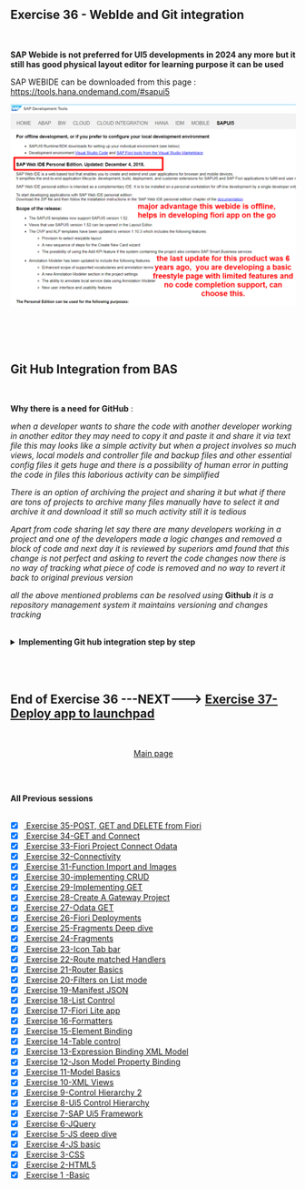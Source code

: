## Exercise 36 - WebIde and Git integration

</br>

**SAP Webide is not preferred for UI5 developments in 2024 any more but it still has good physical layout editor for learning purpose it can be used**


SAP WEBIDE can be downloaded from this page : https://tools.hana.ondemand.com/#sapui5


<img src="./files/ui5e36-1.png"></br></br>


</br></br>

## Git Hub Integration from BAS

</br>

**Why there is a need for GitHub** : 

*when a developer wants to share the code with another developer working in another editor they may need to copy it and paste it and share it via text file this may looks like a simple activity but when a project involves so much views, local models and controller file and backup files and other essential config files it gets huge and there is a possibility of human error in putting the code in files this laborious activity can be simplified* 

*There is an option of archiving the project and sharing it but what if there are tons of projects to archive many files manually have to select it and archive it and download it still so much activity still it is tedious*

*Apart from code sharing let say there are many developers working in a project and one of the developers made a logic changes and removed a block of code and next day it is reviewed by superiors amd found that this change is not perfect and asking to revert the code changes now there is no way of tracking what piece of code is removed and no way to revert it back to original previous version* 

*all the above mentioned problems can be resolved using* **Github** *it is a repository management system it maintains versioning and changes tracking*

</br>

<details>
<summary> <b> Implementing Git hub integration step by step </b> </summary>
</br>
</br>


<img src="./files/ui5e36-2.png"></br></br>
<img src="./files/ui5e36-3.png"></br></br>
<img src="./files/ui5e36-4.png"></br></br>
<img src="./files/ui5e36-5.png"></br></br>
<img src="./files/ui5e36-6.png"></br></br>
<img src="./files/ui5e36-7.png"></br></br>
<img src="./files/ui5e36-8.png"></br></br>
<img src="./files/ui5e36-9.png"></br></br>
<img src="./files/ui5e36-10.png"></br></br>
<img src="./files/ui5e36-11.png"></br></br>
<img src="./files/ui5e36-12.png"></br></br>
<img src="./files/ui5e36-13.png"></br></br>
<img src="./files/ui5e36-14.png"></br></br>
<img src="./files/ui5e36-15.png"></br></br>
<img src="./files/ui5e36-16.png"></br></br>
<img src="./files/ui5e36-17.png"></br></br>
<img src="./files/ui5e36-18.png"></br></br>
<img src="./files/ui5e36-19.png"></br></br>
<img src="./files/ui5e36-20.png"></br></br>
<img src="./files/ui5e36-21.png"></br></br>
<img src="./files/ui5e36-22.png"></br></br>
<img src="./files/ui5e36-23.png"></br></br>
<img src="./files/ui5e36-24.png"></br></br>
<img src="./files/ui5e36-25.png"></br></br>
<img src="./files/ui5e36-26.png"></br></br>
<img src="./files/ui5e36-27.png"></br></br>
<img src="./files/ui5e36-28.png"></br></br>
<img src="./files/ui5e36-29.png"></br></br>
<img src="./files/ui5e36-30.png"></br></br>
<img src="./files/ui5e36-31.png"></br></br>
<img src="./files/ui5e36-32.png"></br></br>
<img src="./files/ui5e36-33.png"></br></br>
<img src="./files/ui5e36-34.png"></br></br>
<img src="./files/ui5e36-35.png"></br></br>
<img src="./files/ui5e36-36.png"></br></br>
<img src="./files/ui5e36-37.png"></br></br>
<img src="./files/ui5e36-38.png"></br></br>
<img src="./files/ui5e36-39.png"></br></br>
<img src="./files/ui5e36-40.png"></br></br>
<img src="./files/ui5e36-41.png"></br></br>
<img src="./files/ui5e36-42.png"></br></br>
<img src="./files/ui5e36-43.png"></br></br>
<img src="./files/ui5e36-44.png"></br></br>
<img src="./files/ui5e36-45.png"></br></br>
<img src="./files/ui5e36-46.png"></br></br>
<img src="./files/ui5e36-47.png"></br></br>
<img src="./files/ui5e36-48.png"></br></br>
<img src="./files/ui5e36-49.png"></br></br>
<img src="./files/ui5e36-50.png"></br></br>
<img src="./files/ui5e36-51.png"></br></br>
<img src="./files/ui5e36-52.png"></br></br>
<img src="./files/ui5e36-53.png"></br></br>
<img src="./files/ui5e36-54.png"></br></br>
<img src="./files/ui5e36-55.png"></br></br>
<img src="./files/ui5e36-56.png"></br></br>
<img src="./files/ui5e36-57.png"></br></br>
<img src="./files/ui5e36-58.png"></br></br>
<img src="./files/ui5e36-59.png"></br></br>
<img src="./files/ui5e36-60.png"></br></br>
<img src="./files/ui5e36-61.png"></br></br>
<img src="./files/ui5e36-62.png"></br></br>
<img src="./files/ui5e36-63.png"></br></br>
<img src="./files/ui5e36-64.png"></br></br>
<img src="./files/ui5e36-65.png"></br></br>
<img src="./files/ui5e36-66.png"></br></br>
<img src="./files/ui5e36-67.png"></br></br>
<img src="./files/ui5e36-68.png"></br></br>
<img src="./files/ui5e36-69.png"></br></br>
<img src="./files/ui5e36-70.png"></br></br>
<img src="./files/ui5e36-71.png"></br></br>
<img src="./files/ui5e36-72.png"></br></br>
<img src="./files/ui5e36-73.png"></br></br>
<img src="./files/ui5e36-74.png"></br></br>
<img src="./files/ui5e36-75.png"></br></br>
<img src="./files/ui5e36-76.png"></br></br>
<img src="./files/ui5e36-77.png"></br></br>
<img src="./files/ui5e36-78.png"></br></br>
<img src="./files/ui5e36-79.png"></br></br>
<img src="./files/ui5e36-80.png"></br></br>
<img src="./files/ui5e36-81.png"></br></br>
<img src="./files/ui5e36-82.png"></br></br>
<img src="./files/ui5e36-83.png"></br></br>
<img src="./files/ui5e36-84.png"></br></br>
<img src="./files/ui5e36-85.png"></br></br>
<img src="./files/ui5e36-86.png"></br></br>
<img src="./files/ui5e36-87.png"></br></br>
<img src="./files/ui5e36-88.png"></br></br>
<img src="./files/ui5e36-89.png"></br></br>
<img src="./files/ui5e36-90.png"></br></br>
<img src="./files/ui5e36-91.png"></br></br>
<img src="./files/ui5e36-92.png"></br></br>
<img src="./files/ui5e36-93.png"></br></br>
<img src="./files/ui5e36-94.png"></br></br>
<img src="./files/ui5e36-95.png"></br></br>
<img src="./files/ui5e36-96.png"></br></br>
<img src="./files/ui5e36-97.png"></br></br>
<img src="./files/ui5e36-98.png"></br></br>
<img src="./files/ui5e36-99.png"></br></br>
<img src="./files/ui5e36-100.png"></br></br>



</br>
</br>
</details>


</br>
</br></br>





## End of Exercise 36 ---NEXT---> <a href="https://github.com/Octavius-Dante/Arthelais/tree/main/ex_37"> Exercise 37-Deploy app to launchpad </a>
</br>
<p align="center"> <a href="https://github.com/Octavius-Dante/Arthelais/tree/main"> Main page </a> </p>

</br></br>

**All Previous sessions**
</br></br>

<!-- - [x] <a href="https://github.com/Octavius-Dante/Arthelais/tree/main/ex_37"> Exercise 37-Deploy app to launchpad</a> -->
<!-- - [x] <a href="https://github.com/Octavius-Dante/Arthelais/tree/main/ex_36"> Exercise 36-WebIde and Git integration</a> -->
- [x] <a href="https://github.com/Octavius-Dante/Arthelais/tree/main/ex_35"> Exercise 35-POST, GET and DELETE from Fiori</a>
- [x] <a href="https://github.com/Octavius-Dante/Arthelais/tree/main/ex_34"> Exercise 34-GET and Connect</a>
- [x] <a href="https://github.com/Octavius-Dante/Arthelais/tree/main/ex_33"> Exercise 33-Fiori Project Connect Odata</a>
- [x] <a href="https://github.com/Octavius-Dante/Arthelais/tree/main/ex_32"> Exercise 32-Connectivity</a>
- [x] <a href="https://github.com/Octavius-Dante/Arthelais/tree/main/ex_31"> Exercise 31-Function Import and Images</a>
- [x] <a href="https://github.com/Octavius-Dante/Arthelais/tree/main/ex_30"> Exercise 30-implementing CRUD</a>
- [x] <a href="https://github.com/Octavius-Dante/Arthelais/tree/main/ex_29"> Exercise 29-Implementing GET</a>
- [x] <a href="https://github.com/Octavius-Dante/Arthelais/tree/main/ex_28"> Exercise 28-Create A Gateway Project</a>
- [x] <a href="https://github.com/Octavius-Dante/Arthelais/tree/main/ex_27"> Exercise 27-Odata GET</a>
- [x] <a href="https://github.com/Octavius-Dante/Arthelais/tree/main/ex_26"> Exercise 26-Fiori Deployments</a>
- [x] <a href="https://github.com/Octavius-Dante/Arthelais/tree/main/ex_25"> Exercise 25-Fragments Deep dive</a>
- [x] <a href="https://github.com/Octavius-Dante/Arthelais/tree/main/ex_24"> Exercise 24-Fragments</a>
- [x] <a href="https://github.com/Octavius-Dante/Arthelais/tree/main/ex_23"> Exercise 23-Icon Tab bar</a>
- [x] <a href="https://github.com/Octavius-Dante/Arthelais/tree/main/ex_22"> Exercise 22-Route matched Handlers</a>
- [x] <a href="https://github.com/Octavius-Dante/Arthelais/tree/main/ex_21"> Exercise 21-Router Basics</a>
- [x] <a href="https://github.com/Octavius-Dante/Arthelais/tree/main/ex_20"> Exercise 20-Filters on List mode</a>
- [x] <a href="https://github.com/Octavius-Dante/Arthelais/tree/main/ex_19"> Exercise 19-Manifest JSON</a>
- [x] <a href="https://github.com/Octavius-Dante/Arthelais/tree/main/ex_18"> Exercise 18-List Control</a>
- [x] <a href="https://github.com/Octavius-Dante/Arthelais/tree/main/ex_17"> Exercise 17-Fiori Lite app</a>
- [x] <a href="https://github.com/Octavius-Dante/Arthelais/tree/main/ex_16"> Exercise 16-Formatters </a>
- [x] <a href="https://github.com/Octavius-Dante/Arthelais/tree/main/ex_15"> Exercise 15-Element Binding</a>
- [x] <a href="https://github.com/Octavius-Dante/Arthelais/tree/main/ex_14"> Exercise 14-Table control</a>
- [x] <a href="https://github.com/Octavius-Dante/Arthelais/tree/main/ex_13"> Exercise 13-Expression Binding XML Model</a>
- [x] <a href="https://github.com/Octavius-Dante/Arthelais/tree/main/ex_12"> Exercise 12-Json Model Property Binding</a>
- [x] <a href="https://github.com/Octavius-Dante/Arthelais/tree/main/ex_11"> Exercise 11-Model Basics </a>
- [x] <a href="https://github.com/Octavius-Dante/Arthelais/tree/main/ex_10"> Exercise 10-XML Views </a>
- [x] <a href="https://github.com/Octavius-Dante/Arthelais/tree/main/ex_9"> Exercise 9-Control Hierarchy 2</a>
- [x] <a href="https://github.com/Octavius-Dante/Arthelais/tree/main/ex_8"> Exercise 8-Ui5 Control Hierarchy </a>
- [x] <a href="https://github.com/Octavius-Dante/Arthelais/tree/main/ex_7"> Exercise 7-SAP Ui5 Framework </a>
- [x] <a href="https://github.com/Octavius-Dante/Arthelais/tree/main/ex_6"> Exercise 6-JQuery </a>
- [x] <a href="https://github.com/Octavius-Dante/Arthelais/tree/main/ex_5"> Exercise 5-JS deep dive </a>
- [x] <a href="https://github.com/Octavius-Dante/Arthelais/tree/main/ex_4"> Exercise 4-JS basic </a>
- [x] <a href="https://github.com/Octavius-Dante/Arthelais/tree/main/ex_3"> Exercise 3-CSS </a>
- [x] <a href="https://github.com/Octavius-Dante/Arthelais/tree/main/ex_2"> Exercise 2-HTML5</a>
- [x] <a href="https://github.com/Octavius-Dante/Arthelais/tree/main/ex_1"> Exercise 1 -Basic </a>

<!--

<details>
<summary> <b> ALL CODE CHANGES - TODAY SESSION </b> </summary>
</br>
</br>

</br>
</br>
<img src="./files/capmd12-96a.png" >
</br>
</br>
</details>

-->
